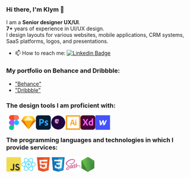### Hi there, I'm Klym 👋 
I am a **Senior designer UX/UI**.  
**7+** years of experience in UI/UX design.  
I design layouts for various websites, mobile applications, CRM systems, SaaS platforms, logos, and presentations.  

- 📫 How to reach me:
  [![Linkedin Badge](https://img.shields.io/badge/-Klym_Yevtushenko-blue?style=flat&logo=Linkedin&logoColor=white)](https://www.linkedin.com/in/klym-yevtushenko/)



### My portfolio on Behance and Dribbble:

- <a href="https://www.behance.net/klymevtushenko">"Behance"</a>  
- <a href="https://dribbble.com/klimevtushenko">"Dribbble"</a>


### The design tools I am proficient with:
<img align="left" src="https://github.com/devicons/devicon/blob/master/icons/figma/figma-original.svg" title="Figma" alt="Figma" width="40" height="40"/>
<img align="left" src="https://github.com/devicons/devicon/blob/master/icons/sketch/sketch-original.svg" title="Sketch" alt="Sketch" width="40" height="40"/>
<img align="left" src="https://github.com/devicons/devicon/blob/master/icons/photoshop/photoshop-original.svg" title="Photoshop" alt="Photoshop" width="40" height="40"/>
<img align="left" src="https://github.com/devicons/devicon/blob/master/icons/aftereffects/aftereffects-original.svg" title="After Effects" alt="After Effects" width="40" height="40"/>
<img align="left" src="https://github.com/devicons/devicon/blob/master/icons/illustrator/illustrator-line.svg" title="Illustrator" alt="Illustrator" width="40" height="40"/>
<img align="left" src="https://github.com/devicons/devicon/blob/master/icons/xd/xd-original.svg" title="Adobe XD" alt="Adobe XD" width="40" height="40"/>
<img align="left" src="https://github.com/devicons/devicon/blob/master/icons/webflow/webflow-original.svg" title="Webflow" alt="Webflow" width="40" height="40"/>


<br>
<br>  

### The programming languages ​​and technologies in which I provide services:
<img align="left" src="https://github.com/devicons/devicon/blob/master/icons/javascript/javascript-original.svg" title="JavaScript" alt="JavaScript" width="40" height="40"/>
<img align="left" src="https://github.com/devicons/devicon/blob/master/icons/react/react-original.svg" title="React" alt="React" width="40" height="40"/>
<img align="left" src="https://github.com/devicons/devicon/blob/master/icons/html5/html5-original.svg" title="HTML5" alt="HTML5" width="40" height="40"/>
<img align="left" src="https://github.com/devicons/devicon/blob/master/icons/css3/css3-original.svg" title="CSS3" alt="CSS3" width="40" height="40"/>
<img align="left" src="https://github.com/devicons/devicon/blob/master/icons/sass/sass-original.svg" title="Sass" alt="Sass" width="40" height="40"/>
<img align="left" src="https://github.com/devicons/devicon/blob/master/icons/nodejs/nodejs-original.svg" title="Node.js" alt="Node.js" width="40" height="40"/>
&nbsp;


 
<!--

<img align="left" src="https://github.com/devicons/devicon/blob/master/icons/figma/figma-original.svg" title="Figma" alt="Figma" width="40" height="40"/> 

### My project experience:

- 📄  <a href="https://cortexlab.ai/">Cortex Lab<a/>
- 📄  <a href="https://get.ffcapp.com">FanClub<a/>




- 🔭 I’m currently working on ...
- 🌱 I’m currently learning coding...
- 👯 I’m looking to collaborate on ...
- 🤔 I’m looking for help with ...
- 💬 Ask me about ...
- 📫 How to reach me: ...
- 😄 Pronouns: ...
- ⚡ Fun fact: ...
-->
